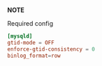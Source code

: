 **NOTE**

Required config

```conf
[mysqld]
gtid-mode = OFF
enforce-gtid-consistency = 0
binlog_format=row
```
